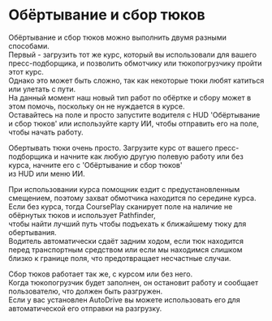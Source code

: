 # Обёртывание и сбор тюков

  
Обёртывание и сбор тюков можно выполнить двумя разными способами.  
Первый - загрузить тот же курс, который вы использовали для вашего пресс-подборщика, и позволить обмотчику или тюкопогрузчику пройти этот курс.  
Однако это может быть сложно, так как некоторые тюки любят катиться или улетать с пути.  
На данный момент наш новый тип работ по обёртке и сбору может в этом помочь, поскольку он не нуждается в курсе.  
Оставайтесь на поле и просто запустите водителя с HUD 'Обёртывание и сбор тюков' или используйте карту ИИ, чтобы отправить его на поле, чтобы начать работу.  


  
Обертывать тюки очень просто. Загрузите курс от вашего пресс-подборщика и начните как любую другую полевую работу или без курса, начните его с 'Обёртывание и сбор тюков'  
из HUD или меню ИИ.  


  
При использовании курса помощник ездит с предустановленным смещением, поэтому захват обмотчика находится по середине курса.  
Если без курса, тогда CoursePlay сканирует поле на наличие не обёрнутых тюков и использует Pathfinder,  
чтобы найти лучший путь чтобы подъехать к ближайшему тюку для обертывания.  
Водитель автоматически сдаёт задним ходом, если тюк находится перед транспортным средством или если мы находимся слишком близко к границе поля, что предотвращает несчастные случаи.  


  
Сбор тюков работает так же, с курсом или без него.  
Когда тюкопогрузчик будет заполнен, он остановит работу и сообщает пользователю, что должен быть разгружен.  
Если у вас установлен AutoDrive вы можете использовать его для автоматической его отправки на разгрузку.  


